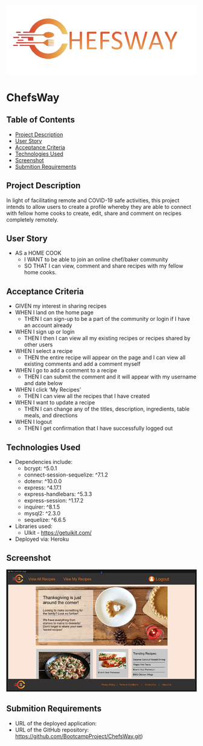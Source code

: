 ![ChefsWay](./public/images/Homepage_Logo_extended_icon.png)
# ChefsWay

## Table of Contents
* [Project Description](#Project-Description)
* [User Story](#User-Story)
* [Acceptance Criteria](#Acceptance-Criteria)
* [Technologies Used](#Technologies-Used)
* [Screenshot](#Screenshot)
* [Submition Requirements](#Submition-Requirements)

## Project Description
In light of facilitating remote and COVID-19 safe activities, this project intends to allow users to create a profile whereby they are able to connect with fellow home cooks to create, edit, share and comment on recipes completely remotely.

## User Story
* AS a HOME COOK
    * I WANT to be able to join an online chef/baker community
    * SO THAT I can view, comment and share recipes with my fellow home cooks.



## Acceptance Criteria
* GIVEN my interest in sharing recipes
* WHEN I land on the home page
    * THEN I can sign-up to be a part of the community or login if I have an account already
* WHEN I sign up or login
    * THEN I then I can view all my existing recipes or recipes shared by other users
* WHEN I select a recipe
    * THEN the entire recipe will appear on the page and I can view all existing comments and add a comment myself
* WHEN I go to add a comment to a recipe
    * THEN I can submit the comment and it will appear with my username and date below
* WHEN I click ‘My Recipes’
    * THEN I can view all the recipes that I have created
* WHEN I want to update a recipe
    * THEN I can change any of the titles, description, ingredients, table meals, and directions
* WHEN I logout
    * THEN I get confirmation that I have successfully logged out


## Technologies Used
* Dependencies include:
    * bcrypt: ^5.0.1
    * connect-session-sequelize: ^7.1.2
    * dotenv: ^10.0.0
    * express: ^4.17.1
    * express-handlebars: ^5.3.3
    * express-session: ^1.17.2
    * inquirer: ^8.1.5
    * mysql2: ^2.3.0
    * sequelize: ^6.6.5
* Libraries used:
    * UIkit - https://getuikit.com/
* Deployed via: Heroku

## Screenshot
![ChefsWay](./public/images/HomePage.png)

## Submition Requirements
* URL of the deployed application: 
* URL of the GitHub repository: https://github.com/BootcampProject/ChefsWay.git)